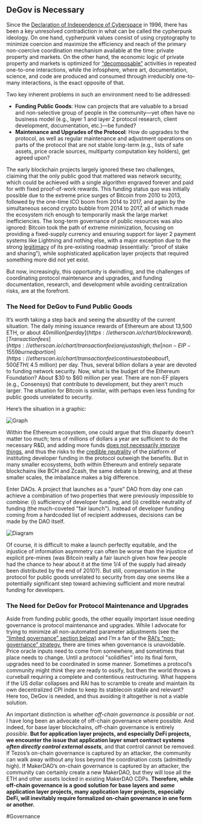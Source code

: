 ## DeGov is Necessary

Since the [Declaration of Independence of Cyberspace](https://www.eff.org/cyberspace-independence) in 1996, there has been a key unresolved contradiction in what can be called the cypherpunk ideology. On one hand, cypherpunk values consist of using cryptography to minimize coercion and maximize the efficiency and reach of the primary non-coercive coordination mechanism available at the time: private property and markets. On the other hand, the economic logic of private property and markets is optimized for [“decomposable”](https://vitalik.ca/general/2019/12/07/quadratic.html#private-goods-private-markets) activities in repeated one-to-one interactions, while the infosphere, where art, documentation, science, and code are produced and consumed through irreducibly one-to-many interactions, is the exact opposite of that.

Two key inherent problems in such an environment need to be addressed:

- **Funding Public Goods**: How can projects that are valuable to a broad and non-selective group of people in the community—yet often have no business model (e.g., layer 1 and layer 2 protocol research, client development, documentation, etc.)—be funded?
- **Maintenance and Upgrades of the Protocol**: How do upgrades to the protocol, as well as regular maintenance and adjustment operations on parts of the protocol that are not stable long-term (e.g., lists of safe assets, price oracle sources, multiparty computation key holders), get agreed upon?

The early blockchain projects largely ignored these two challenges, claiming that the only public good that mattered was network security, which could be achieved with a single algorithm engraved forever and paid for with fixed proof-of-work rewards. This funding status quo was initially possible due to the extreme price surges of Bitcoin from 2010 to 2013, followed by the one-time ICO boom from 2014 to 2017, and again by the simultaneous second crypto bubble from 2014 to 2017, all of which made the ecosystem rich enough to temporarily mask the large market inefficiencies. The long-term governance of public resources was also ignored: Bitcoin took the path of extreme minimization, focusing on providing a fixed-supply currency and ensuring support for layer 2 payment systems like Lightning and nothing else, with a major exception due to the strong [legitimacy](https://vitalik.ca/general/2021/03/23/legitimacy.html) of its pre-existing roadmap (essentially: “proof of stake and sharing”), while sophisticated application layer projects that required something more did not yet exist.

But now, increasingly, this opportunity is dwindling, and the challenges of coordinating protocol maintenance and upgrades, and funding documentation, research, and development while avoiding centralization risks, are at the forefront.

### The Need for DeGov to Fund Public Goods

It’s worth taking a step back and seeing the absurdity of the current situation. The daily mining issuance rewards of Ethereum are about 13,500 ETH, or about $40 million [per day](https://etherscan.io/chart/blockreward). [Transaction fees](https://etherscan.io/chart/transactionfee) are just as high; the [non-EIP-1559 burned portion](https://etherscan.io/chart/transactionfee) continues to be about 1,500 ETH (~$4.5 million) per day. Thus, several billion dollars a year are devoted to funding network security. Now, what is the budget of the Ethereum Foundation? About $30 to $60 million per year. There are non-EF players (e.g., Consensys) that contribute to development, but they aren’t much larger. The situation for Bitcoin is similar, with perhaps even less funding for public goods unrelated to security.

Here’s the situation in a graphic:

![Graph](file:////Users/sebaastiencailhol/Library/Group%20Containers/UBF8T346G9.Office/TemporaryItems/msohtmlclip/clip_image001.png)

Within the Ethereum ecosystem, one could argue that this disparity doesn’t matter too much; tens of millions of dollars a year are sufficient to do the necessary R&D, and adding more funds [does not necessarily improve things](https://en.wikipedia.org/wiki/The_Mythical_Man-Month), and thus the risks to the [credible neutrality](https://nakamoto.com/credible-neutrality/) of the platform of instituting developer funding in the protocol outweigh the benefits. But in many smaller ecosystems, both within Ethereum and entirely separate blockchains like BCH and Zcash, the same debate is brewing, and at these smaller scales, the imbalance makes a big difference.

Enter DAOs. A project that launches as a "pure" DAO from day one can achieve a combination of two properties that were previously impossible to combine: (i) sufficiency of developer funding, and (ii) credible neutrality of funding (the much-coveted "fair launch"). Instead of developer funding coming from a hardcoded list of recipient addresses, decisions can be made by the DAO itself.

![Diagram](file:////Users/sebaastiencailhol/Library/Group%20Containers/UBF8T346G9.Office/TemporaryItems/msohtmlclip/clip_image002.png)

Of course, it is difficult to make a launch perfectly equitable, and the injustice of information asymmetry can often be worse than the injustice of explicit pre-mines (was Bitcoin really a fair launch given how few people had the chance to hear about it at the time 1/4 of the supply had already been distributed by the end of 2010?). But still, compensation in the protocol for public goods unrelated to security from day one seems like a potentially significant step toward achieving sufficient and more neutral funding for developers.

### The Need for DeGov for Protocol Maintenance and Upgrades

Aside from funding public goods, the other equally important issue needing governance is protocol maintenance and upgrades. While I advocate for trying to minimize all non-automated parameter adjustments (see the [“limited governance” section below](https://vitalik.ca/general/2021/08/16/voting3.html#solution-1-limited-governance)) and I’m a fan of the [RAI’s “non-governance” strategy](https://docs.reflexer.finance/ungovernance/governance-minimization-guide), there are times when governance is unavoidable. Price oracle inputs need to come from somewhere, and sometimes that place needs to change. Until a protocol "solidifies" into its final form, upgrades need to be coordinated in some manner. Sometimes a protocol’s community might _think_ they are ready to ossify, but then the world throws a curveball requiring a complete and contentious restructuring. What happens if the US dollar collapses and RAI has to scramble to create and maintain its own decentralized CPI index to keep its stablecoin stable and relevant? Here too, DeGov is needed, and thus avoiding it altogether is not a viable solution.

An important distinction is whether _off-chain governance is possible or not_. I have long been an advocate of off-chain governance where possible. And indeed, for base layer blockchains, off-chain governance is entirely _possible_. **But for application layer projects, and especially DeFi projects, we encounter the issue that application layer smart contract systems** _**often directly control external assets**_, and that control cannot be removed. If Tezos’s on-chain governance is captured by an attacker, the community can walk away without any loss beyond the coordination costs (admittedly high). If MakerDAO’s on-chain governance is captured by an attacker, the community can certainly create a new MakerDAO, but they will lose all the ETH and other assets locked in existing MakerDAO CDPs. **Therefore, while off-chain governance is a good solution for base layers and** _**some**_ **application layer projects, many application layer projects, especially DeFi, will inevitably require formalized on-chain governance in one form or another.**

#Governance 